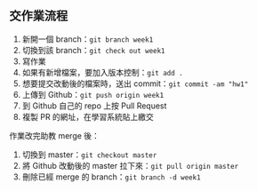 ## 交作業流程

1. 新開一個 branch：`git branch week1`
2. 切換到該 branch：`git check out week1`
3. 寫作業
4. 如果有新增檔案，要加入版本控制：`git add .`
5. 想要提交改動後的檔案時，送出 commit：`git commit -am "hw1"`
6. 上傳到 Github：`git push origin week1`
7. 到 Github 自己的 repo 上按 Pull Request
8. 複製 PR 的網址，在學習系統貼上繳交

作業改完助教 merge 後：

1. 切換到 master：`git checkout master`
2. 將 Github 改動後的 master 拉下來：`git pull origin master`
3. 刪除已經 merge 的 branch：`git branch -d week1`
